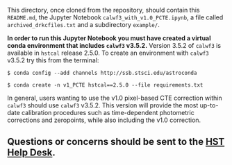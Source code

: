 This directory, once cloned from the repository, should contain this
`README.md`, the Jupyter Notebook `calwf3_with_v1.0_PCTE.ipynb`, a file
called `archived_drkcfiles.txt` and a subdirectory `example/`.

**In order to run this Jupyter Notebook you must have created a virtual
conda environment that includes `calwf3` v3.5.2.** Version 3.5.2 of `calwf3` 
is available in `hstcal` release 2.5.0. To create an environment with
`calwf3` v3.5.2 try this from the terminal:

```
$ conda config --add channels http://ssb.stsci.edu/astroconda

$ conda create -n v1_PCTE hstcal==2.5.0 --file requirements.txt
```

In general, users wanting to use the v1.0 pixel-based CTE correction
within `calwf3` should use `calwf3` v3.5.2. This version will provide the
most up-to-date calibration procedures such as time-dependent photometric
corrections and zeropoints, while also including the v1.0 correction.

Questions or concerns should be sent to the [HST Help Desk](https://stsci.service-now.com/hst).
---------------------------------------------------------------------
